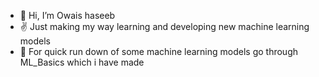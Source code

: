 - 👋 Hi, I’m Owais haseeb
- ✌️ Just making my way learning and developing new machine learning models
- 👀 For quick run down of some machine learning models go through ML_Basics which i have made
